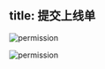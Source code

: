 title: 提交上线单
---


![permission](/docs/2/zh-cn/static/task_select_project.png)

![permission](/docs/2/zh-cn/static/task_select_commit.png)
